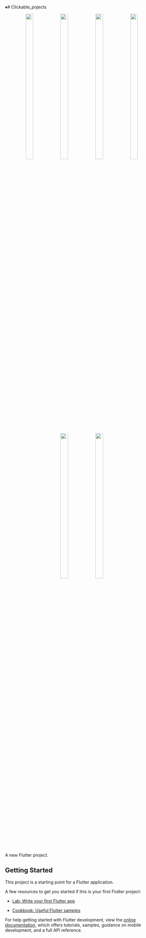 
♦# Clickable_pojects

<p align="center">
   <img src = "https://github.com/DurgaMewada/clickable_pojects/assets/149373536/5b38652a-78d7-4b5d-a0ec-24b08e264853" width=22% height=35% >
   <img src = "https://github.com/DurgaMewada/clickable_pojects/assets/149373536/677e183f-5b08-4e20-ad99-e900aa1e6ff0" width=22% height=35% >
   <img src = "https://github.com/DurgaMewada/clickable_pojects/assets/149373536/8294e5af-afe1-40d0-a1cc-3d5441ca22b1" width=22% height=35% >
   <img src = "https://github.com/DurgaMewada/clickable_pojects/assets/149373536/cb3342aa-677e-4255-830d-4d44bb8cc90a" width=22% height=35% >
</p>

<p align="center">
   <img src = "https://github.com/DurgaMewada/clickable_pojects/assets/149373536/5dca2a9e-95d1-4ae0-a256-014788ff2c5a" width=22% height=35% >
   <img src = "https://github.com/DurgaMewada/clickable_pojects/assets/149373536/9995262d-7cdf-419e-ad06-ca61735566bf" width=22% height=35% >
</p>


A new Flutter project.
## Getting Started

This project is a starting point for a Flutter application.

A few resources to get you started if this is your first Flutter project:

- [Lab: Write your first Flutter app](https://docs.flutter.dev/get-started/codelab)

- [Cookbook: Useful Flutter samples](https://docs.flutter.dev/cookbook)

For help getting started with Flutter development, view the
[online documentation](https://docs.flutter.dev/), which offers tutorials,
samples, guidance on mobile development, and a full API reference.
